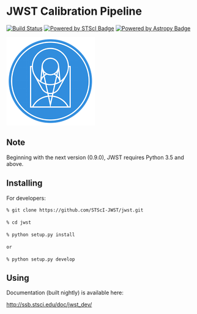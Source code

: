 JWST Calibration Pipeline
=========================
[![Build Status](https://travis-ci.org/STScI-JWST/jwst.svg?branch=master)](https://travis-ci.org/STScI-JWST/jwst)
[![Powered by STScI Badge](https://img.shields.io/badge/powered%20by-STScI-blue.svg?colorA=707170&colorB=3e8ddd&style=flat)](http://www.stsci.edu)
[![Powered by Astropy Badge](http://img.shields.io/badge/powered%20by-AstroPy-orange.svg?style=flat)](http://www.astropy.org/)

![STScI Logo](docs/_static/stsci_logo.png)

Note
----
Beginning with the next version (0.9.0), JWST requires Python 3.5 and above.

Installing
----------

For developers:

    % git clone https://github.com/STScI-JWST/jwst.git

    % cd jwst

    % python setup.py install

    or

    % python setup.py develop

Using
-----

Documentation (built nightly) is available here:

http://ssb.stsci.edu/doc/jwst_dev/
